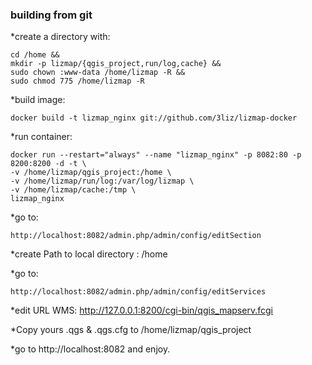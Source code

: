 
### building from git

*create a directory with:
```
cd /home &&
mkdir -p lizmap/{qgis_project,run/log,cache} &&
sudo chown :www-data /home/lizmap -R &&
sudo chmod 775 /home/lizmap -R
```

*build image:
```
docker build -t lizmap_nginx git://github.com/3liz/lizmap-docker
```

*run container:
```
docker run --restart="always" --name "lizmap_nginx" -p 8082:80 -p 8200:8200 -d -t \
-v /home/lizmap/qgis_project:/home \
-v /home/lizmap/run/log:/var/log/lizmap \
-v /home/lizmap/cache:/tmp \
lizmap_nginx
```

*go to:
```
http://localhost:8082/admin.php/admin/config/editSection
```
*create Path to local directory :  /home

*go to:
```
http://localhost:8082/admin.php/admin/config/editServices
```
*edit URL WMS: http://127.0.0.1:8200/cgi-bin/qgis_mapserv.fcgi

*Copy yours .qgs & .qgs.cfg to /home/lizmap/qgis_project

*go to http://localhost:8082 and enjoy.
